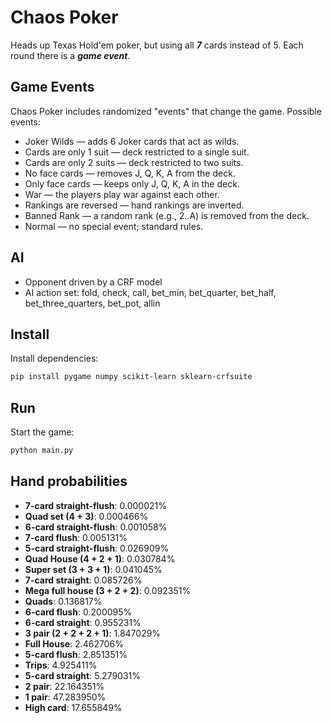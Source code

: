 # Chaos Poker

Heads up Texas Hold'em poker, but using all ***7*** cards instead of 5.
Each round there is a ***game event***.

## Game Events

Chaos Poker includes randomized "events" that change the game.
Possible events:

- Joker Wilds — adds 6 Joker cards that act as wilds.
- Cards are only 1 suit — deck restricted to a single suit.
- Cards are only 2 suits — deck restricted to two suits.
- No face cards — removes J, Q, K, A from the deck.
- Only face cards — keeps only J, Q, K, A in the deck.
- War — the players play war against each other.
- Rankings are reversed — hand rankings are inverted.
- Banned Rank — a random rank (e.g., 2..A) is removed from the deck.
- Normal — no special event; standard rules.

## AI

- Opponent driven by a CRF model
- AI action set: fold, check, call, bet_min, bet_quarter, bet_half, bet_three_quarters, bet_pot, allin

## Install

Install dependencies:

```bash
pip install pygame numpy scikit-learn sklearn-crfsuite
```

## Run

Start the game:

```bash
python main.py
```

## Hand probabilities

- **7-card straight-flush**: 0.000021%
- **Quad set (4 + 3)**: 0.000466%
- **6-card straight-flush**: 0.001058%
- **7-card flush**: 0.005131%
- **5-card straight-flush**: 0.026909%
- **Quad House (4 + 2 + 1)**: 0.030784%
- **Super set (3 + 3 + 1)**: 0.041045%
- **7-card straight**: 0.085726%
- **Mega full house (3 + 2 + 2)**: 0.092351%
- **Quads**: 0.136817%
- **6-card flush**: 0.200095%
- **6-card straight**: 0.955231%
- **3 pair (2 + 2 + 2 + 1)**: 1.847029%
- **Full House**: 2.462706%
- **5-card flush**: 2.851351%
- **Trips**: 4.925411%
- **5-card straight**: 5.279031%
- **2 pair**: 22.164351%
- **1 pair**: 47.283950%
- **High card**: 17.655849%
